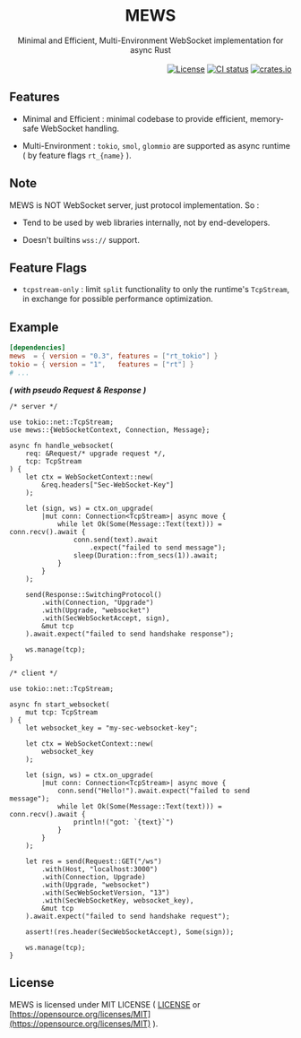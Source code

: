 <div align="center">
    <h1>MEWS</h1>
    Minimal and Efficient, Multi-Environment WebSocket implementation for async Rust
</div>

<br>

<div align="right">
    <a href="https://github.com/ohkami-rs/mews/blob/main/LICENSE"><img alt="License" src="https://img.shields.io/crates/l/mews.svg" /></a>
    <a href="https://github.com/ohkami-rs/mews/actions"><img alt="CI status" src="https://github.com/ohkami-rs/mews/actions/workflows/CI.yml/badge.svg"/></a>
    <a href="https://crates.io/crates/mews"><img alt="crates.io" src="https://img.shields.io/crates/v/mews" /></a>
</div>

## Features

* Minimal and Efficient : minimal codebase to provide efficient, memory-safe WebSocket handling.

* Multi-Environment : `tokio`, `smol`, `glommio` are supported as async runtime ( by feature flags `rt_{name}` ).

## Note

MEWS is NOT WebSocket server, just protocol implementation. So :

* Tend to be used by web libraries internally, not by end-developers.

* Doesn't builtins `wss://` support.

## Feature Flags

- `tcpstream-only` : limit `split` functionality to only the runtime's `TcpStream`, in exchange for possible performance optimization.

## Example

```toml
[dependencies]
mews  = { version = "0.3", features = ["rt_tokio"] }
tokio = { version = "1",   features = ["rt"] }
# ...
```
_**( with pseudo Request & Response )**_
```rust,ignore
/* server */

use tokio::net::TcpStream;
use mews::{WebSocketContext, Connection, Message};

async fn handle_websocket(
    req: &Request/* upgrade request */,
    tcp: TcpStream
) {
    let ctx = WebSocketContext::new(
        &req.headers["Sec-WebSocket-Key"]
    );

    let (sign, ws) = ctx.on_upgrade(
        |mut conn: Connection<TcpStream>| async move {
            while let Ok(Some(Message::Text(text))) = conn.recv().await {
                conn.send(text).await
                    .expect("failed to send message");
                sleep(Duration::from_secs(1)).await;
            }
        }
    );

    send(Response::SwitchingProtocol()
        .with(Connection, "Upgrade")
        .with(Upgrade, "websocket")
        .with(SecWebSocketAccept, sign),
        &mut tcp
    ).await.expect("failed to send handshake response");

    ws.manage(tcp);
}
```
```rust,ignore
/* client */

use tokio::net::TcpStream;

async fn start_websocket(
    mut tcp: TcpStream
) {
    let websocket_key = "my-sec-websocket-key";

    let ctx = WebSocketContext::new(
        websocket_key
    );

    let (sign, ws) = ctx.on_upgrade(
        |mut conn: Connection<TcpStream>| async move {
            conn.send("Hello!").await.expect("failed to send message");
            while let Ok(Some(Message::Text(text))) = conn.recv().await {
                println!("got: `{text}`")
            }
        }
    );

    let res = send(Request::GET("/ws")
        .with(Host, "localhost:3000")
        .with(Connection, Upgrade)
        .with(Upgrade, "websocket")
        .with(SecWebSocketVersion, "13")
        .with(SecWebSocketKey, websocket_key),
        &mut tcp
    ).await.expect("failed to send handshake request");

    assert!(res.header(SecWebSocketAccept), Some(sign));

    ws.manage(tcp);
}
```

## License

MEWS is licensed under MIT LICENSE ( [LICENSE](https://github.com/ohkami-rs/mews/blob/main/LICENSE) or [https://opensource.org/licenses/MIT](https://opensource.org/licenses/MIT) ).
